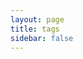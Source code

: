 ```yaml
---
layout: page
title: tags
sidebar: false
---
```


<Tags/>

<!-- <script setup>
import { ref, unref, computed, onMounted } from 'vue'
import  { data }  from '../.vitepress/theme/data/post.data'

const { tagMap,postMap } = data
const tags = Object.keys(tagMap)
const computedTagMap = computed(()=> {
  let result = {}
  for(let key in tagMap) {
    result[key] = tagMap[key].map(url => postMap[url])
  }
  return result
})

const currentTag = ref(null)
function onTagClick(newTag){
    currentTag.value = newTag
}
const postList = computed(()=> (unref(computedTagMap)[unref(currentTag)]))
onMounted(()=>{
  const searchParams = new URLSearchParams(window.location.search)
  if(searchParams.get('tag')) currentTag.value = searchParams.get('tag')
})

</script>
<div class="max-w-screen-lg w-full px-6 py-8 my-0 mx-auto">
    <div class="flex flex-wrap gap-4">
        <div v-for="(tag,i) in tags" :key="i" class="block py-1 px-4 bg-[var(--vp-c-bg-alt)] text-[var(--vp-c-text-1)] cursor-pointer hover:text-[var(--vp-c-brand)]" @click="onTagClick(tag)">
            <span>{{ tag }}</span>
            <span class="pl-1 text-[var(--vp-c-brand)]"> {{ computedTagMap[tag].length }}</span>
        </div>
    </div>
    <p v-text="currentTag" class="py-4 text-2xl"></p>
    <div v-for="(article, index) in postList" :key="index" class="flex justify-between items-center py-1 pl-6">
      <a v-text="article.title" :href="article.url" class="post-dot overflow-hidden whitespace-nowrap text-ellipsis">
      </a>
      <div v-text="article.date.string" class="pl-4 font-serif whitespace-nowrap" >
      </div>
    </div>
</div> -->